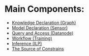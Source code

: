 # Main Components:

- [Knowledge Declaration (Graph)](Main%20Components/Knowledge%20Declaration%20(Graph).md)
- [Model Declaration (Sensor)](Main%20Components/Model%20Declaration%20(Sensor).md)
- [Query and Access (Datanode)](Main%20Components/Query%20and%20Access%20(Datanode).md)
- [Workflow (Training)](Main%20Components/Workflow%20(Training).md)
- [Inference (ILP)](Main%20Components/Inference%20(ILP).md)
- [The Source of Constrains](Main%20Components/The%20Source%20of%20Constraints.md)
